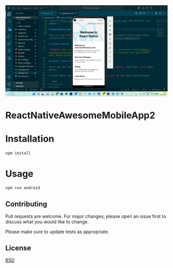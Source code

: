 <img src="https://github.com/kkamara/useful/blob/main/react-native-starter-mobile-app.png?raw=true" alt="react-native-starter-mobile-app.png" width=""/>

# ReactNativeAwesomeMobileApp2

# Installation

```bash
npm install
```

# Usage

```bash
npm run android
```

## Contributing
Pull requests are welcome. For major changes, please open an issue first to discuss what you would like to change.

Please make sure to update tests as appropriate.

## License
[BSD](https://opensource.org/licenses/BSD-3-Clause)
